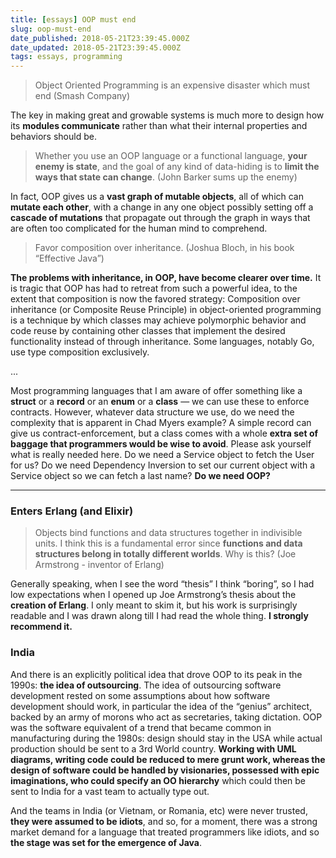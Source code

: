 ```yaml
---
title: [essays] OOP must end
slug: oop-must-end
date_published: 2018-05-21T23:39:45.000Z
date_updated: 2018-05-21T23:39:45.000Z
tags: essays, programming
---
```


> Object Oriented Programming is an expensive disaster which must end (Smash Company)


The key in making great and growable systems is much more to design how its **modules communicate** rather than what their internal properties and behaviors should be.

> Whether you use an OOP language or a functional language, **your enemy is state**, and the goal of any kind of data-hiding is to **limit the ways that state can change**. (John Barker sums up the enemy)

In fact, OOP gives us a **vast graph of mutable objects**, all of which can **mutate each other**, with a change in any one object possibly setting off a **cascade of mutations** that propagate out through the graph in ways that are often too complicated for the human mind to comprehend.

> Favor composition over inheritance. (Joshua Bloch, in his book “Effective Java”)

**The problems with inheritance, in OOP, have become clearer over time.** It is tragic that OOP has had to retreat from such a powerful idea, to the extent that composition is now the favored strategy: Composition over inheritance (or Composite Reuse Principle) in object-oriented programming is a technique by which classes may achieve polymorphic behavior and code reuse by containing other classes that implement the desired functionality instead of through inheritance. Some languages, notably Go, use type composition exclusively.

...

Most programming languages that I am aware of offer something like a **struct** or a **record** or an **enum** or a **class** — we can use these to enforce contracts. However, whatever data structure we use, do we need the complexity that is apparent in Chad Myers example? A simple record can give us contract-enforcement, but a class comes with a whole **extra set of baggage that programmers would be wise to avoid**. Please ask yourself what is really needed here. Do we need a Service object to fetch the User for us? Do we need Dependency Inversion to set our current object with a Service object so we can fetch a last name? **Do we need OOP?**

---

### Enters Erlang (and Elixir)

> Objects bind functions and data structures together in indivisible units. I think this is a fundamental error since **functions and data structures belong in totally different worlds**. Why is this? (Joe Armstrong - inventor of Erlang)

Generally speaking, when I see the word “thesis” I think “boring”, so I had low expectations when I opened up Joe Armstrong’s thesis about the **creation of Erlang**. I only meant to skim it, but his work is surprisingly readable and I was drawn along till I had read the whole thing. **I strongly recommend it.**

### India

And there is an explicitly political idea that drove OOP to its peak in the 1990s: **the idea of outsourcing**. The idea of outsourcing software development rested on some assumptions about how software development should work, in particular the idea of the “genius” architect, backed by an army of morons who act as secretaries, taking dictation. OOP was the software equivalent of a trend that became common in manufacturing during the 1980s: design should stay in the USA while actual production should be sent to a 3rd World country. **Working with UML diagrams, writing code could be reduced to mere grunt work, whereas the design of software could be handled by visionaries, possessed with epic imaginations, who could specify an OO hierarchy** which could then be sent to India for a vast team to actually type out.

And the teams in India (or Vietnam, or Romania, etc) were never trusted, **they were assumed to be idiots**, and so, for a moment, there was a strong market demand for a language that treated programmers like idiots, and so **the stage was set for the emergence of Java**.
